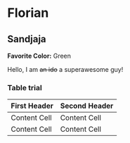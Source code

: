 # Florian
## Sandjaja

**Favorite Color:** Green

Hello, I am ~~an ido~~ a superawesome guy!

### Table trial
| First Header  | Second Header |
| ------------- | ------------- |
| Content Cell  | Content Cell  |
| Content Cell  | Content Cell  |